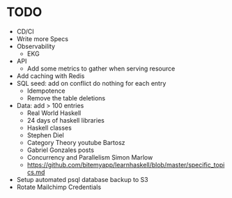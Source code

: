 # TODO

* CD/CI
* Write more Specs
* Observability
  * EKG
* API
  * Add some metrics to gather when serving resource
* Add caching with Redis
* SQL seed: add on conflict do nothing for each entry
  * Idempotence
  * Remove the table deletions
* Data: add > 100 entries
  * Real World Haskell
  * 24 days of haskell libraries
  * Haskell classes
  * Stephen Diel
  * Category Theory youtube Bartosz
  * Gabriel Gonzales posts
  * Concurrency and Parallelism Simon Marlow
  * https://github.com/bitemyapp/learnhaskell/blob/master/specific_topics.md
* Setup automated psql database backup to S3
* Rotate Mailchimp Credentials
